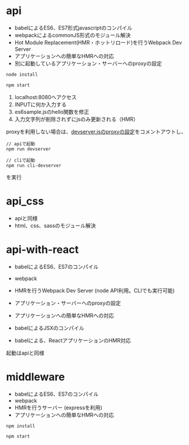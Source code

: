 # api
- babelによるES6、ES7形式javascriptのコンパイル
- webpackによるcommonJS形式のモジュール解決
- Hot Module Replacement(HMR・ホットリロード)を行うWebpack Dev Server
- アプリケーションへの簡単なHMRへの対応
- 別に起動しているアプリケーション・サーバーへのproxyの設定


```js
node install

npm start

```

1. localhost:8080へアクセス
2. INPUTに何か入力する
3. es6sample.jsのhello関数を修正
4. 入力文字列が削除されずにjsのみ更新される（HMR）

proxyを利用しない場合は、[devserver.jsのproxyの設定](https://github.com/haradakunihiko/devserver-boilerplate/blob/master/api/devserver.js#L22)をコメントアウトし、


```
// apiで起動
npm run devserver

// cliで起動
npm run cli-devserver
```

を実行

# api_css
- apiと同様
- html、css、sassのモジュール解決


# api-with-react
- babelによるES6、ES7のコンパイル
- webpack
- HMRを行うWebpack Dev Server (node API利用。CLIでも実行可能)
- アプリケーション・サーバーへのproxyの設定
- アプリケーションへの簡単なHMRへの対応

- babelによるJSXのコンパイル
- babelによる、ReactアプリケーションのHMR対応

起動はapiと同様

# middleware
- babelによるES6、ES7のコンパイル
- webpack
- HMRを行うサーバー (expressを利用)
- アプリケーションへの簡単なHMRへの対応

```
npm install

npm start
```

